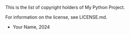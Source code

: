 This is the list of copyright holders of My Python Project.

For information on the license, see LICENSE.md.


* Your Name, 2024
